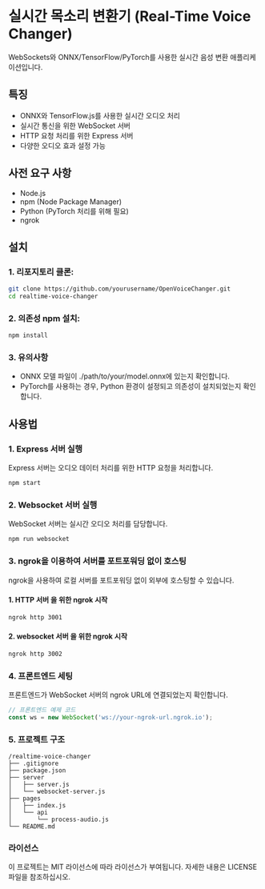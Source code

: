 # 실시간 목소리 변환기 (Real-Time Voice Changer)

WebSockets와 ONNX/TensorFlow/PyTorch를 사용한 실시간 음성 변환 애플리케이션입니다.

## 특징

- ONNX와 TensorFlow.js를 사용한 실시간 오디오 처리
- 실시간 통신을 위한 WebSocket 서버
- HTTP 요청 처리를 위한 Express 서버
- 다양한 오디오 효과 설정 가능

## 사전 요구 사항

- Node.js
- npm (Node Package Manager)
- Python (PyTorch 처리를 위해 필요)
- ngrok

## 설치

### 1. 리포지토리 클론:

   ```bash
   git clone https://github.com/yourusername/OpenVoiceChanger.git
   cd realtime-voice-changer
   ```


### 2. 의존성 npm 설치:

   ```bash
   npm install
   ```

### 3. 유의사항

   - ONNX 모델 파일이 ./path/to/your/model.onnx에 있는지 확인합니다.
   - PyTorch를 사용하는 경우, Python 환경이 설정되고 의존성이 설치되었는지 확인합니다.

## 사용법

### 1. Express 서버 실행
Express 서버는 오디오 데이터 처리를 위한 HTTP 요청을 처리합니다.
 ```bash
 npm start
 ```

### 2. Websocket 서버 실행
WebSocket 서버는 실시간 오디오 처리를 담당합니다.
```bash
npm run websocket
 ```

### 3. ngrok을 이용하여 서버를 포트포워딩 없이 호스팅
ngrok을 사용하여 로컬 서버를 포트포워딩 없이 외부에 호스팅할 수 있습니다.

#### 1. HTTP 서버 을 위한 ngrok 시작
```bash
ngrok http 3001
 ```
#### 2. websocket 서버 을 위한 ngrok 시작
```bash
ngrok http 3002
 ```

### 4. 프론트엔드 세팅
프론트엔드가 WebSocket 서버의 ngrok URL에 연결되었는지 확인합니다.
```javascript
// 프론트엔드 예제 코드
const ws = new WebSocket('ws://your-ngrok-url.ngrok.io');
 ```

### 5. 프로젝트 구조
```ardunio
/realtime-voice-changer
├── .gitignore
├── package.json
├── server
│   ├── server.js
│   └── websocket-server.js
├── pages
│   ├── index.js
│   └── api
│       └── process-audio.js
└── README.md
```
### 라이선스

이 프로젝트는 MIT 라이선스에 따라 라이선스가 부여됩니다. 자세한 내용은 LICENSE 파일을 참조하십시오.
